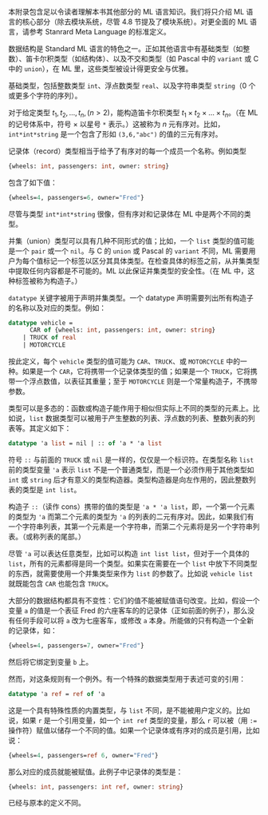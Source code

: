 本附录包含足以令读者理解本书其他部分的 ML 语言知识。我们将只介绍 ML 语言的核心部分（除去模块系统，尽管 4.8 节提及了模块系统）。对更全面的 ML 语言，请参考 Stanrard Meta Language 的标准定义。

数据结构是 Standard  ML 语言的特色之一。正如其他语言中有基础类型（如整数）、笛卡尔积类型（如结构体）、以及不交和类型（如 Pascal 中的 `variant` 或 C 中的 `union`），在 ML 里，这些类型被设计得更安全与优雅。

基础类型，包括整数类型 `int`、浮点数类型 `real`、以及字符串类型 `string`（$0$ 个或更多个字符的序列）。

对于给定类型 $t_1,t_2,\ldots,t_n,(n>2)$，能构造笛卡尔积类型 $t_1\times t_2\times\ldots\times t_n$。（在 ML 的记号体系中，符号 $\times$ 以星号 `*` 表示。）这被称为 $n$ 元有序对。比如，`int*int*string` 是一个包含了形如 `(3,6,"abc")` 的值的三元有序对。

记录体（record）类型相当于给予了有序对的每一个成员一个名称。例如类型

```sml
{wheels: int, passengers: int, owner: string}
```

包含了如下值：

```sml
{wheels=4, passengers=6, owner="Fred"}
```

尽管与类型 `int*int*string` 很像，但有序对和记录体在 ML 中是两个不同的类型。

并集（union）类型可以具有几种不同形式的值；比如，一个 `list` 类型的值可能是一个 `pair` 或一个 `nil`。与 C 的 `union` 或 Pascal 的 `variant` 不同，ML 需要用户为每个值标记一个标签以区分其具体类型。在检查具体的标签之前，从并集类型中提取任何内容都是不可能的。ML 以此保证并集类型的安全性。（在 ML 中，这种标签被称为构造子。）

`datatype` 关键字被用于声明并集类型。一个 datatype 声明需要列出所有构造子的名称以及对应的类型。例如：

```sml
datatype vehicle =
      CAR of {wheels: int, passengers: int, owner: string}
    | TRUCK of real
    | MOTORCYCLE
```

按此定义，每个 `vehicle` 类型的值可能为 `CAR`、`TRUCK`、或 `MOTORCYCLE` 中的一种。如果是一个 `CAR`，它将携带一个记录体类型的值；如果是一个 `TRUCK`，它将携带一个浮点数值，以表征其重量；至于 `MOTORCYCLE` 则是一个常量构造子，不携带参数。

类型可以是多态的：函数或构造子能作用于相似但实际上不同的类型的元素上。比如说，`list` 数据类型可以被用于产生整数的列表、浮点数的列表、整数列表的列表等。其定义如下：

```sml
datatype 'a list = nil | :: of 'a * 'a list
```

符号 `::` 与前面的 `TRUCK` 或 `nil` 是一样的，仅仅是一个标识符。在类型名称 `list` 前的类型变量 `'a` 表示 `list` 不是一个普通类型，而是一个必须作用于其他类型如 `int` 或 `string` 后才有意义的类型构造器。类型构造器是向左作用的，因此整数列表的类型是 `int list`。

构造子 `::`（读作 cons）携带的值的类型是 `'a * 'a list`，即，一个第一个元素的类型为 `'a` 而第二个元素的类型为 `'a` 的列表的二元有序对。因此，如果我们有一个字符串列表，其第一个元素是一个字符串，而第二个元素将是另一个字符串列表。（或称列表的尾部。）

尽管 `'a` 可以表达任意类型，比如可以构造 `int list list`，但对于一个具体的 `list`，所有的元素都得是同一个类型。如果实在需要在一个 `list` 中放下不同类型的东西，就需要使用一个并集类型来作为 `list` 的参数了。比如说 `vehicle list` 就既能包含 `CAR` 也能包含 `TRUCK`。

大部分的数据结构都具有不变性：它们的值不能被赋值语句改变。比如，假设一个变量 `a` 的值是一个表征 Fred 的六座客车的的记录体（正如前面的例子），那么没有任何手段可以将 `a` 改为七座客车，或修改 `a` 本身。所能做的只有构造一个全新的记录体，如：

```sml
{wheels=4, passengers=7, owner="Fred"}
```

然后将它绑定到变量 `b` 上。

然而，对这条规则有一个例外。有一个特殊的数据类型用于表述可变的引用：

```sml
datatype 'a ref = ref of 'a
```

这是一个具有特殊性质的内置类型，与 `list` 不同，是不能被用户定义的。比如说，如果 `r` 是一个引用变量，如一个 `int ref` 类型的变量，那么 `r` 可以被（用 `:=` 操作符）赋值以储存一个不同的值。如果一个记录体或有序对的成员是引用，比如说：

```sml
{wheels=4, passengers=ref 6, owner="Fred"}
```

那么对应的成员就能被赋值。此例子中记录体的类型是：

```sml
{wheels: int, passengers: int ref, owner: string}
```

已经与原本的定义不同。